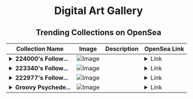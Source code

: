 <div align="center">

# Digital Art Gallery

## Trending Collections on OpenSea

| Collection Name                       | Image                                                                                     | Description                       | OpenSea Link                                                                                          |
|---------------------------------------|-------------------------------------------------------------------------------------------|-----------------------------------|--------------------------------------------------------------------------------------------------------|
| **<details><summary>224000's Follow...</summary>224000's Follower</details>** | ![Image](https://i.seadn.io/s/raw/files/19f9f090920392cc3650cbdf4361755b.png?w=500&auto=format?w=200&auto=format) |  | <details><summary>Link</summary>[224000's Follower](https://opensea.io/collection/224000-s-follower)</details> |
| **<details><summary>223340's Follow...</summary>223340's Follower</details>** | ![Image](https://i.seadn.io/s/raw/files/19f9f090920392cc3650cbdf4361755b.png?w=500&auto=format?w=200&auto=format) |  | <details><summary>Link</summary>[223340's Follower](https://opensea.io/collection/223340-s-follower)</details> |
| **<details><summary>222977's Follow...</summary>222977's Follower</details>** | ![Image](https://i.seadn.io/s/raw/files/19f9f090920392cc3650cbdf4361755b.png?w=500&auto=format?w=200&auto=format) |  | <details><summary>Link</summary>[222977's Follower](https://opensea.io/collection/222977-s-follower)</details> |
| **<details><summary>Groovy Psychede...</summary>Groovy Psychedelic</details>** | ![Image](https://i.seadn.io/s/raw/files/fcd9d9b6e65708d42ebcb38769541788.jpg?w=500&auto=format?w=200&auto=format) |  | <details><summary>Link</summary>[Groovy Psychedelic](https://opensea.io/collection/groovy-psychedelic-1)</details> |

</div>